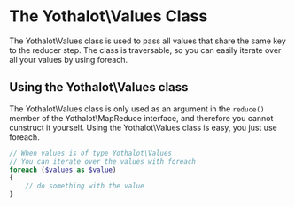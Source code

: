 # The Yothalot\Values Class

The Yothalot\Values class is used to pass all values that share the same key
to the reducer step. The class is traversable, so you can easily iterate over
all your values by using foreach.

## Using the Yothalot\Values class

The Yothalot\Values class is only used as an argument in the `reduce()` member
of the Yothalot\MapReduce interface, and therefore you cannot cunstruct it
yourself. Using the Yothalot\Values class is easy, you just use foreach.

```php
// When values is of type Yothalot\Values 
// You can iterate over the values with foreach
foreach ($values as $value)
{
    // do something with the value
}
```
